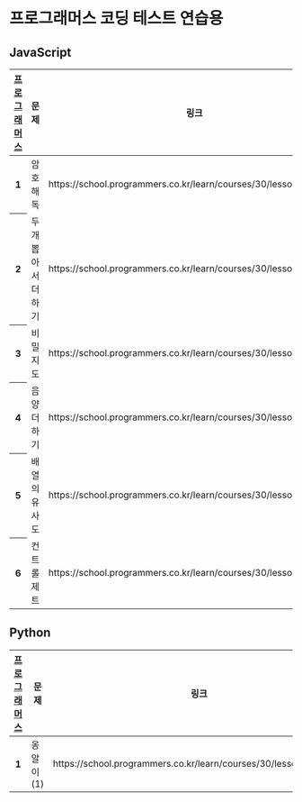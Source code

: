 
<h1>프로그래머스 코딩 테스트 연습용</h1>
    
<h2>JavaScript</h2>    
<table>
<tr>
  <th scope="col"><a href="https://school.programmers.co.kr/">프로그래머스</a></th>
  <th scope="col">문제</th>
  <th scope="col">링크</th>
  <th scope="col">날짜</th>
</tr>
       
<tbody>
<tr>
<th scope="row">1</th>
<td>암호 해독</td>
<td>https://school.programmers.co.kr/learn/courses/30/lessons/120892</td>
<td>2023-04-19</td>
</tr>

<tr>
<th scope="row">2</th>
<td>두개 뽑아서 더하기</td>
<td>https://school.programmers.co.kr/learn/courses/30/lessons/68644</td>
<td>2023-04-19</td>
</tr>
          
<tr>
<th scope="row">3</th>
<td>비밀지도</td>
<td>https://school.programmers.co.kr/learn/courses/30/lessons/17681</td>
<td>2023-04-19</td>
</tr>
    
<!-- 2023-04-20 -->
<tr>
<th>4</th>
<td>음양 더하기</td>
<td>https://school.programmers.co.kr/learn/courses/30/lessons/76501</td>
<td>2023-04-20</td>
</tr>

<tr>
<th>5</th>
<td>배열의 유사도</td>
<td>https://school.programmers.co.kr/learn/courses/30/lessons/120903</td>
<td>2023-04-24</td>
</tr>

<tr>
<th>6</th>
<td>컨트롤 제트</td>
<td>https://school.programmers.co.kr/learn/courses/30/lessons/120853</td>
<td>2023-04-24</td>
</tr>

</tbody>

</table>

<h2>Python</h2>    
<table>
<tr>
  <th scope="col"><a href="https://school.programmers.co.kr/">프로그래머스</a></th>
  <th scope="col">문제</th>
  <th scope="col">링크</th>
  <th scope="col">날짜</th>
</tr>

<tbody>
<tr>
<th scope="row">1</th>
<td>옹알이(1)</td>
<td>https://school.programmers.co.kr/learn/courses/30/lessons/120892</td>
<td>2023-04-24</td>
</tr>




</table>


